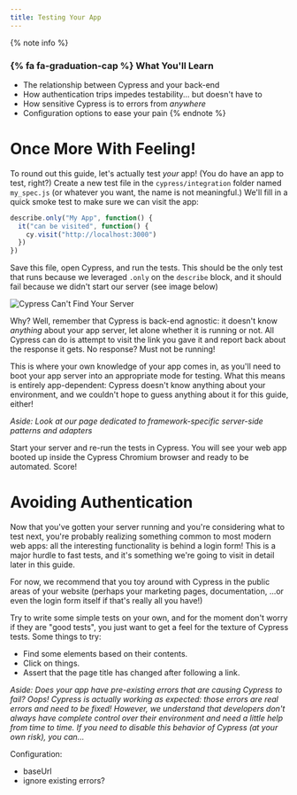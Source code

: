 ```yaml
---
title: Testing Your App
---
```


{% note info %}
### {% fa fa-graduation-cap %} What You'll Learn

- The relationship between Cypress and your back-end
- How authentication trips impedes testability... but doesn't have to
- How sensitive Cypress is to errors from _anywhere_
- Configuration options to ease your pain
{% endnote %}

# Once More With Feeling!

To round out this guide, let's actually test _your_ app! (You do have an app to test, right?) Create a new test file in the `cypress/integration` folder named `my_spec.js` (or whatever you want, the name is not meaningful.) We'll fill in a quick smoke test to make sure we can visit the app:

```js
describe.only("My App", function() {
  it("can be visited", function() {
    cy.visit("http://localhost:3000")
  })
})
```

Save this file, open Cypress, and run the tests. This should be the only test that runs because we leveraged `.only` on the `describe` block, and it should fail because we didn't start our server (see image below)

![Cypress Can't Find Your Server](http://placehold.it/1920x1080)

Why? Well, remember that Cypress is back-end agnostic: it doesn't know _anything_ about your app server, let alone whether it is running or not. All Cypress can do is attempt to visit the link you gave it and report back about the response it gets. No response? Must not be running!

This is where your own knowledge of your app comes in, as you'll need to boot your app server into an appropriate mode for testing. What this means is entirely app-dependent: Cypress doesn't know anything about your environment, and we couldn't hope to guess anything about it for this guide, either!

_Aside: Look at our page dedicated to framework-specific server-side patterns and adapters_

Start your server and re-run the tests in Cypress. You will see your web app booted up inside the Cypress Chromium browser and ready to be automated. Score!

# Avoiding Authentication

Now that you've gotten your server running and you're considering what to test next, you're probably realizing something common to most modern web apps: all the interesting functionality is behind a login form! This is a major hurdle to fast tests, and it's something we're going to visit in detail later in this guide.

For now, we recommend that you toy around with Cypress in the public areas of your website (perhaps your marketing pages, documentation, ...or even the login form itself if that's really all you have!)

Try to write some simple tests on your own, and for the moment don't worry if they are "good tests", you just want to get a feel for the texture of Cypress tests. Some things to try:
- Find some elements based on their contents.
- Click on things.
- Assert that the page title has changed after following a link.

_Aside: Does your app have pre-existing errors that are causing Cypress to fail? Oops! Cypress is actually working as expected: those errors are real errors and need to be fixed! However, we understand that developers don't always have complete control over their environment and need a little help from time to time. If you need to disable this behavior of Cypress (at your own risk), you can..._

Configuration:
- baseUrl
- ignore existing errors?
